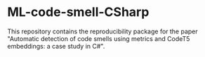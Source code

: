 # ML-code-smell-CSharp
This repository contains the reproducibility package for the paper "Automatic detection of code smells using metrics and CodeT5 embeddings: a case study in C#".
